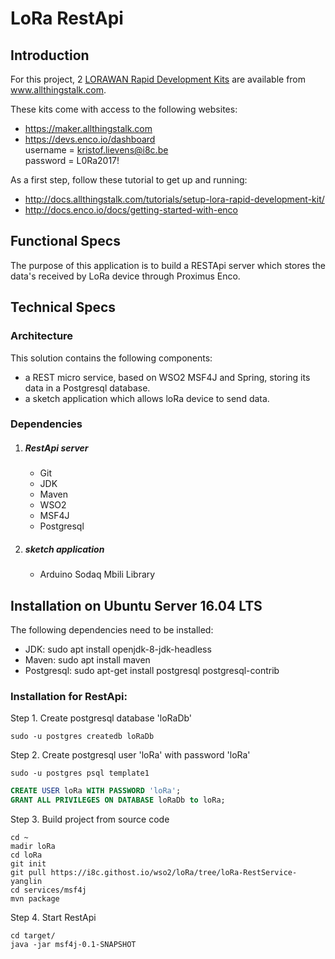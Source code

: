 # LoRa RestApi

## Introduction

For this project, 2 [LORAWAN Rapid Development Kits](http://www.allthingstalk.com/lorawan-rapid-development-kit) are available from www.allthingstalk.com.  

These kits come with access to the following websites:
* https://maker.allthingstalk.com  
* https://devs.enco.io/dashboard  
username = kristof.lievens@i8c.be  
password = L0Ra2017!  

As a first step, follow these tutorial to get up and running:
* http://docs.allthingstalk.com/tutorials/setup-lora-rapid-development-kit/  
* http://docs.enco.io/docs/getting-started-with-enco  

## Functional Specs
The purpose of this application is to build a RESTApi server which stores the data's received by LoRa device through Proximus Enco.

## Technical Specs
### Architecture
This solution contains the following components:  
* a REST micro service, based on WSO2 MSF4J and Spring, storing its data in a Postgresql database.  
* a sketch application which allows loRa device to send data.

### Dependencies
1. ##### RestApi server
	* Git  
	* JDK  
	* Maven  
	* WSO2  
	* MSF4J
	* Postgresql   

2. ##### sketch application
	* Arduino Sodaq Mbili Library

## Installation on Ubuntu Server 16.04 LTS

The following dependencies need to be installed:
* JDK: sudo apt install openjdk-8-jdk-headless
* Maven: sudo apt install maven
* Postgresql: sudo apt-get install postgresql postgresql-contrib


### Installation for RestApi:
Step 1. Create postgresql database 'loRaDb'
```shell
sudo -u postgres createdb loRaDb
```
Step 2. Create postgresql user 'loRa' with password 'loRa'
```shell
sudo -u postgres psql template1
```
```sql
CREATE USER loRa WITH PASSWORD 'loRa';
GRANT ALL PRIVILEGES ON DATABASE loRaDb to loRa;
```
Step 3. Build project from source code
```shell
cd ~
madir loRa
cd loRa
git init
git pull https://i8c.githost.io/wso2/loRa/tree/loRa-RestService-yanglin
cd services/msf4j
mvn package
```
Step 4. Start RestApi
```shell
cd target/
java -jar msf4j-0.1-SNAPSHOT
```


    

